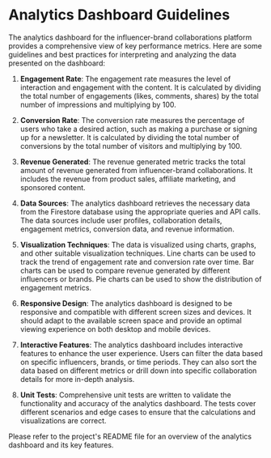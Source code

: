 # Analytics Dashboard Guidelines

The analytics dashboard for the influencer-brand collaborations platform provides a comprehensive view of key performance metrics. Here are some guidelines and best practices for interpreting and analyzing the data presented on the dashboard:

1. **Engagement Rate**: The engagement rate measures the level of interaction and engagement with the content. It is calculated by dividing the total number of engagements (likes, comments, shares) by the total number of impressions and multiplying by 100.

2. **Conversion Rate**: The conversion rate measures the percentage of users who take a desired action, such as making a purchase or signing up for a newsletter. It is calculated by dividing the total number of conversions by the total number of visitors and multiplying by 100.

3. **Revenue Generated**: The revenue generated metric tracks the total amount of revenue generated from influencer-brand collaborations. It includes the revenue from product sales, affiliate marketing, and sponsored content.

4. **Data Sources**: The analytics dashboard retrieves the necessary data from the Firestore database using the appropriate queries and API calls. The data sources include user profiles, collaboration details, engagement metrics, conversion data, and revenue information.

5. **Visualization Techniques**: The data is visualized using charts, graphs, and other suitable visualization techniques. Line charts can be used to track the trend of engagement rate and conversion rate over time. Bar charts can be used to compare revenue generated by different influencers or brands. Pie charts can be used to show the distribution of engagement metrics.

6. **Responsive Design**: The analytics dashboard is designed to be responsive and compatible with different screen sizes and devices. It should adapt to the available screen space and provide an optimal viewing experience on both desktop and mobile devices.

7. **Interactive Features**: The analytics dashboard includes interactive features to enhance the user experience. Users can filter the data based on specific influencers, brands, or time periods. They can also sort the data based on different metrics or drill down into specific collaboration details for more in-depth analysis.

8. **Unit Tests**: Comprehensive unit tests are written to validate the functionality and accuracy of the analytics dashboard. The tests cover different scenarios and edge cases to ensure that the calculations and visualizations are correct.

Please refer to the project's README file for an overview of the analytics dashboard and its key features.
